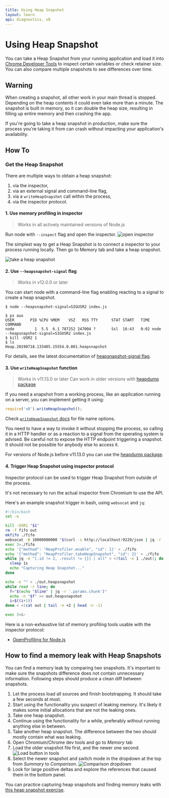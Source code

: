 ```yaml
---
title: Using Heap Snapshot
layout: learn
api: diagnostics, v8
---
```


# Using Heap Snapshot

You can take a Heap Snapshot from your running application and load it into
[Chrome Developer Tools][] to inspect certain variables or check retainer size.
You can also compare multiple snapshots to see differences over time.

## Warning

When creating a snapshot, all other work in your main thread is stopped.
Depending on the heap contents it could even take more than a minute.
The snapshot is built in memory, so it can double the heap size, resulting
in filling up entire memory and then crashing the app.

If you're going to take a heap snapshot in production, make sure the process
you're taking it from can crash without impacting your application's
availability.

## How To

### Get the Heap Snapshot

There are multiple ways to obtain a heap snapshot:

1. via the inspector,
2. via an external signal and command-line flag,
3. via a `writeHeapSnapshot` call within the process,
4. via the inspector protocol.

#### 1. Use memory profiling in inspector

> Works in all actively maintained versions of Node.js

Run node with `--inspect` flag and open the inspector.
![open inspector][open inspector image]

The simplest way to get a Heap Snapshot is to connect a inspector to your
process running locally. Then go to Memory tab and take a heap snapshot.

![take a heap snapshot][take a heap snapshot image]

#### 2. Use `--heapsnapshot-signal` flag

> Works in v12.0.0 or later

You can start node with a command-line flag enabling reacting to a signal to
create a heap snapshot.

```
$ node --heapsnapshot-signal=SIGUSR2 index.js
```

```
$ ps aux
USER       PID %CPU %MEM    VSZ   RSS TTY      STAT START   TIME COMMAND
node         1  5.5  6.1 787252 247004 ?       Ssl  16:43   0:02 node --heapsnapshot-signal=SIGUSR2 index.js
$ kill -USR2 1
$ ls
Heap.20190718.133405.15554.0.001.heapsnapshot
```

For details, see the latest documentation of [heapsnapshot-signal flag][].

#### 3. Use `writeHeapSnapshot` function

> Works in v11.13.0 or later
> Can work in older versions with [heapdump package][]

If you need a snapshot from a working process, like an application running on a
server, you can implement getting it using:

```js
require('v8').writeHeapSnapshot();
```

Check [`writeHeapSnapshot` docs][] for file name options.

You need to have a way to invoke it without stopping the process, so calling it
in a HTTP handler or as a reaction to a signal from the operating system
is advised. Be careful not to expose the HTTP endpoint triggering a snapshot.
It should not be possible for anybody else to access it.

For versions of Node.js before v11.13.0 you can use the [heapdump package][].

#### 4. Trigger Heap Snapshot using inspector protocol

Inspector protocol can be used to trigger Heap Snapshot from outside of the
process.

It's not necessary to run the actual inspector from Chromium to use the API.

Here's an example snapshot trigger in bash, using `websocat` and `jq`:

```bash
#!/bin/bash
set -e

kill -USR1 "$1"
rm -f fifo out
mkfifo ./fifo
websocat -B 10000000000 "$(curl -s http://localhost:9229/json | jq -r '.[0].webSocketDebuggerUrl')" < ./fifo > ./out &
exec 3>./fifo
echo '{"method": "HeapProfiler.enable", "id": 1}' > ./fifo
echo '{"method": "HeapProfiler.takeHeapSnapshot", "id": 2}' > ./fifo
while jq -e "[.id != 2, .result != {}] | all" < <(tail -n 1 ./out); do
  sleep 1s
  echo "Capturing Heap Snapshot..."
done

echo -n "" > ./out.heapsnapshot
while read -r line; do
  f="$(echo "$line" | jq -r '.params.chunk')"
  echo -n "$f" >> out.heapsnapshot
  i=$((i+1))
done < <(cat out | tail -n +2 | head -n -1)

exec 3>&-
```

Here is a non-exhaustive list of memory profiling tools usable with the
inspector protocol:

- [OpenProfiling for Node.js][openprofiling]

## How to find a memory leak with Heap Snapshots

You can find a memory leak by comparing two snapshots. It's important to make
sure the snapshots difference does not contain unnecessary information.
Following steps should produce a clean diff between snapshots.

1. Let the process load all sources and finish bootstrapping. It should take a
   few seconds at most.
2. Start using the functionality you suspect of leaking memory. It's likely it
   makes some initial allocations that are not the leaking ones.
3. Take one heap snapshot.
4. Continue using the functionality for a while, preferably without running
   anything else in between.
5. Take another heap snapshot. The difference between the two should mostly
   contain what was leaking.
6. Open Chromium/Chrome dev tools and go to _Memory_ tab
7. Load the older snapshot file first, and the newer one second.
   ![Load button in tools][load button image]
8. Select the newer snapshot and switch mode in the dropdown at the top from
   _Summary_ to _Comparison_. ![Comparison dropdown][comparison image]
9. Look for large positive deltas and explore the references that caused
   them in the bottom panel.

You can practice capturing heap snapshots and finding memory leaks with [this
heap snapshot exercise][heapsnapshot exercise].

[open inspector image]: /static/images/docs/guides/diagnostics/tools.png
[take a heap snapshot image]: /static/images/docs/guides/diagnostics/snapshot.png
[heapsnapshot-signal flag]: https://nodejs.org/api/cli.html#--heapsnapshot-signalsignal
[heapdump package]: https://www.npmjs.com/package/heapdump
[`writeHeapSnapshot` docs]: https://nodejs.org/api/v8.html#v8writeheapsnapshotfilenameoptions
[openprofiling]: https://github.com/vmarchaud/openprofiling-node
[load button image]: /static/images/docs/guides/diagnostics/load-snapshot.png
[comparison image]: /static/images/docs/guides/diagnostics/compare.png
[heapsnapshot exercise]: https://github.com/naugtur/node-example-heapdump
[Chrome Developer Tools]: https://developer.chrome.com/docs/devtools/
